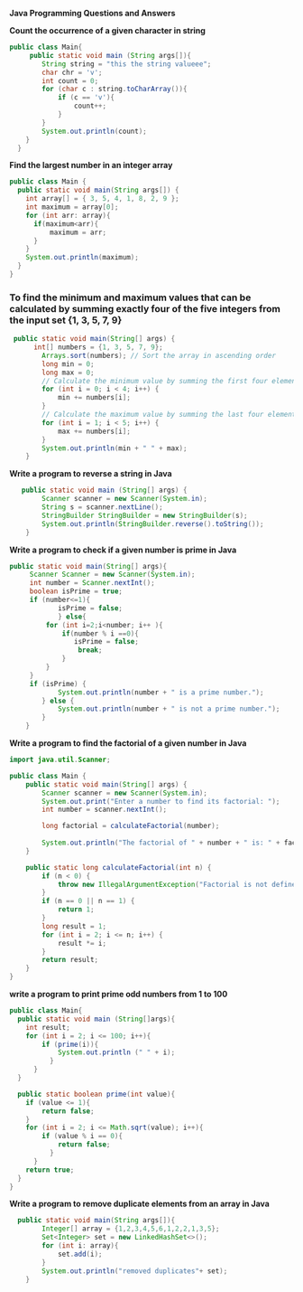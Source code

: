 **Java Programming Questions and Answers**

**Count the occurrence of a given character in string**

```java
public class Main{
	 public static void main (String args[]){
        String string = "this the string valueee";
        char chr = 'v';
        int count = 0;
        for (char c : string.toCharArray()){
            if (c == 'v'){
                count++;
            } 
        }
        System.out.println(count);
    }
  }
```
**Find the largest number in an integer array**

```java
public class Main {
  public static void main(String args[]) {
    int array[] = { 3, 5, 4, 1, 8, 2, 9 };
    int maximum = array[0];
    for (int arr: array){
      if(maximum<arr){
          maximum = arr;
      }
    }
    System.out.println(maximum);
  }
}
```
### To find the minimum and maximum values that can be calculated by summing exactly four of the five integers from the input set {1, 3, 5, 7, 9}
```java
 public static void main(String[] args) {
      int[] numbers = {1, 3, 5, 7, 9};
        Arrays.sort(numbers); // Sort the array in ascending order
        long min = 0;
        long max = 0;
        // Calculate the minimum value by summing the first four elements
        for (int i = 0; i < 4; i++) {
            min += numbers[i];
        }
        // Calculate the maximum value by summing the last four elements
        for (int i = 1; i < 5; i++) {
            max += numbers[i];
        }
        System.out.println(min + " " + max);
    }
```
**Write a program to reverse a string in Java**
```java
   public static void main (String[] args) {
        Scanner scanner = new Scanner(System.in);
        String s = scanner.nextLine();
        StringBuilder StringBuilder = new StringBuilder(s);
        System.out.println(StringBuilder.reverse().toString());
    }
```
**Write a program to check if a given number is prime in Java**
```java
public static void main(String[] args){
     Scanner Scanner = new Scanner(System.in);
     int number = Scanner.nextInt();
     boolean isPrime = true;
     if (number<=1){
            isPrime = false;
            } else{
         for (int i=2;i<number; i++ ){
             if(number % i ==0){
                isPrime = false;
                 break;
             }
         } 
     }
     if (isPrime) {
            System.out.println(number + " is a prime number.");
        } else {
            System.out.println(number + " is not a prime number.");
        }
    }
```
**Write a program to find the factorial of a given number in Java**
``` java
import java.util.Scanner;

public class Main {
    public static void main(String[] args) {
        Scanner scanner = new Scanner(System.in);
        System.out.print("Enter a number to find its factorial: ");
        int number = scanner.nextInt();

        long factorial = calculateFactorial(number);
        
        System.out.println("The factorial of " + number + " is: " + factorial);
    }

    public static long calculateFactorial(int n) {
        if (n < 0) {
            throw new IllegalArgumentException("Factorial is not defined for negative numbers.");
        }
        if (n == 0 || n == 1) {
            return 1;
        }
        long result = 1;
        for (int i = 2; i <= n; i++) {
            result *= i;
        }
        return result;
    }
}
```
**write a program to print prime odd numbers from 1 to 100**
```java
public class Main{
  public static void main (String[]args){
	int result;
	for (int i = 2; i <= 100; i++){
		if (prime(i)){
			System.out.println (" " + i);
		  }
	  }
  }

  public static boolean prime(int value){
	if (value <= 1){
		return false;
	}
	for (int i = 2; i <= Math.sqrt(value); i++){
		if (value % i == 0){
			return false;
		  }
	  }
	return true;
  }
}
```
**Write a program to remove duplicate elements from an array in Java**
```java
  public static void main(String args[]){
        Integer[] array = {1,2,3,4,5,6,1,2,2,1,3,5};
        Set<Integer> set = new LinkedHashSet<>();
        for (int i: array){
            set.add(i);
        } 
        System.out.println("removed duplicates"+ set);
    }
```
